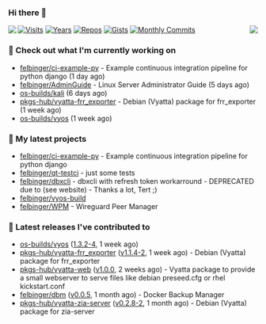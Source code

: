 ### Hi there 👋

<img align="left" src="https://github-readme-stats.vercel.app/api?username=felbinger&theme=dark">
<img align="right" src="https://github-readme-stats.vercel.app/api/top-langs/?username=felbinger&theme=dark">

[![Visits](https://badges.pufler.dev/visits/felbinger/felbinger?style=flat-square&color=black&logo=github)](https://github.com/felbinger)
[![Years](https://badges.pufler.dev/years/felbinger?style=flat-square&color=black&logo=github)](https://github.com/felbinger)
[![Repos](https://badges.pufler.dev/repos/felbinger?style=flat-square&color=black&logo=github)](https://github.com/felbinger?tab=repositories)
[![Gists](https://badges.pufler.dev/gists/felbinger?style=flat-square&color=black&logo=github)](https://gist.github.com/felbinger)
[![Monthly Commits](https://badges.pufler.dev/commits/monthly/felbinger?style=flat-square&color=black&logo=github)](https://github.com/felbinger)

### :construction_worker: Check out what I'm currently working on

- [felbinger/ci-example-py](https://github.com/felbinger/ci-example-py) - Example continuous integration pipeline for python django (1 day ago)
- [felbinger/AdminGuide](https://github.com/felbinger/AdminGuide) - Linux Server Administrator Guide (5 days ago)
- [os-builds/kali](https://github.com/os-builds/kali) (6 days ago)
- [pkgs-hub/vyatta-frr_exporter](https://github.com/pkgs-hub/vyatta-frr_exporter) - Debian (Vyatta) package for frr_exporter (1 week ago)
- [os-builds/vyos](https://github.com/os-builds/vyos) (1 week ago)

### :seedling: My latest projects

- [felbinger/ci-example-py](https://github.com/felbinger/ci-example-py) - Example continuous integration pipeline for python django
- [felbinger/qt-testci](https://github.com/felbinger/qt-testci) - just some tests
- [felbinger/dbxcli](https://github.com/felbinger/dbxcli) - dbxcli with refresh token workarround - DEPRECATED due to (see website) - Thanks a lot, Tert ;)
- [felbinger/vyos-build](https://github.com/felbinger/vyos-build)
- [felbinger/WPM](https://github.com/felbinger/WPM) - Wireguard Peer Manager

### :telescope: Latest releases I've contributed to

- [os-builds/vyos](https://github.com/os-builds/vyos) ([1.3.2-4](https://github.com/os-builds/vyos/releases/tag/1.3.2-4), 1 week ago)
- [pkgs-hub/vyatta-frr_exporter](https://github.com/pkgs-hub/vyatta-frr_exporter) ([v1.1.4-2](https://github.com/pkgs-hub/vyatta-frr_exporter/releases/tag/v1.1.4-2), 1 week ago) - Debian (Vyatta) package for frr_exporter
- [pkgs-hub/vyatta-web](https://github.com/pkgs-hub/vyatta-web) ([v1.0.0](https://github.com/pkgs-hub/vyatta-web/releases/tag/v1.0.0), 2 weeks ago) - Vyatta package to provide a small webserver to serve files like debian preseed.cfg or rhel kickstart.conf
- [felbinger/dbm](https://github.com/felbinger/dbm) ([v0.0.5](https://github.com/felbinger/dbm/releases/tag/v0.0.5), 1 month ago) - Docker Backup Manager
- [pkgs-hub/vyatta-zia-server](https://github.com/pkgs-hub/vyatta-zia-server) ([v0.2.8-2](https://github.com/pkgs-hub/vyatta-zia-server/releases/tag/v0.2.8-2), 1 month ago) - Debian (Vyatta) package for zia-server
